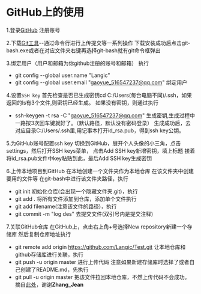 # GitHub上的使用
1.登录[GitHub](https://github.com/) 注册账号

2.下载[Git工具](https://git-scm.com/downloads)--通过命令行进行上传提交等一系列操作
下载安装成功后点击git-bash.exe或者在对应文件夹右键再选择git-bash就有git命令框弹出

3.绑定用户（用户和邮箱为你github注册的账号和邮箱）
执行
* git config --global user.name "Langic"
* git config --global user.email "gaoyue_516547237@qq.com"
绑定用户

4.设置`SSH key`
首先检查是否已生成密钥cd C:/Users(每台电脑不同)/.ssh，如果返回的ls有3个文件,则密钥已经生成。
如果没有密钥，则通过执行
* ssh-keygen -t rsa -C "gaoyue_516547237@qq.com"
生成密钥,生成过程中一路按3次回车键就好了。（默认路径，默认没有密码登录）
生成成功后，去对应目录C:/Users/.ssh里,用记事本打开id_rsa.pub，得到ssh key公钥。

5.为GitHub账号配置ssh key
切换到GitHub，展开个人头像的小三角，点击settings，然后打开SSH keys菜单， 点击Add SSH key新增密钥，填上标题
接着将id_rsa.pub文件中key粘贴到此，最后Add SSH key生成密钥

6.上传本地项目到GitHub
在本地创建一个文件夹作为本地仓库
在该文件夹中创建要用的文件等
在git-bash中进行该文件夹路径，执行
* git init 初始化仓库(会出现一个隐藏文件夹.git)，执行
* git add .  将所有文件添加到仓库，添加单个文件执行
* git add filename(注意该文件的路径)，执行
* git commit -m "log des"  去提交文件(双引号内是提交注释)

7.关联GitHub仓库
在GitHub上，点击右上角+号选择New repository新建一个存储库
然后复制仓库地址执行
* git remote add origin https://github.com/Langic/Test.git 让本地仓库和github存储库进行关联，执行
* git push -u origin master 进行上传代码
注意如果新建存储库时选择了或者自己创建了README.md，先执行
* git pull -u origin master 把该文件拉回本地仓库，不然上传代码不会成功。
摘自[此处](https://blog.csdn.net/zhaozhn5/article/details/79443145)，谢谢<strong>Zhang_Jean</strong>
